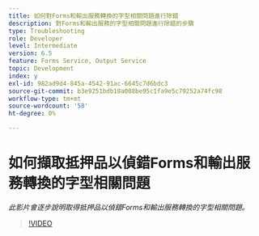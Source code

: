 ```yaml
---
title: 如何對Forms和輸出服務轉換的字型相關問題進行除錯
description: 對Forms和輸出服務的字型相關問題進行除錯的步驟
type: Troubleshooting
role: Developer
level: Intermediate
version: 6.5
feature: Forms Service, Output Service
topic: Development
index: y
exl-id: 982ad9d4-845a-4542-91ac-6645c7d6bdc3
source-git-commit: b3e9251bdb18a008be95c1fa9e5c79252a74fc98
workflow-type: tm+mt
source-wordcount: '58'
ht-degree: 0%

---
```


# 如何擷取抵押品以偵錯Forms和輸出服務轉換的字型相關問題

*此影片會逐步說明取得抵押品以偵錯Forms和輸出服務轉換的字型相關問題。*

>[!VIDEO](https://video.tv.adobe.com/v/335487?quality=12&learn=on)
